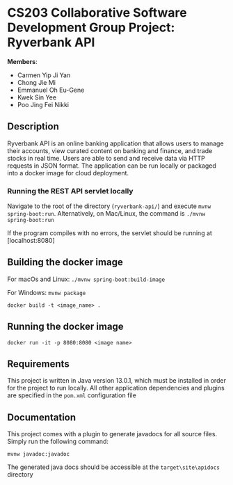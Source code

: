 # CS203 Collaborative Software Development Group Project: Ryverbank API

**Members**:

* Carmen Yip Ji Yan
* Chong Jie Mi
* Emmanuel Oh Eu-Gene
* Kwek Sin Yee
* Poo Jing Fei Nikki

## Description

Ryverbank API is an online banking application that allows users to manage their accounts, view
curated content on banking and finance, and trade stocks in real time. Users are able to send and 
receive data via HTTP requests in JSON format. The application can be run locally or packaged into
a docker image for cloud deployment.

### Running the REST API servlet locally

Navigate to the root of the directory (`ryverbank-api/`) and execute `mvnw spring-boot:run`. 
Alternatively, on Mac/Linux, the command is `./mvnw spring-boot:run`

If the program compiles with no errors, the servlet should be running at [localhost:8080] 

## Building the docker image

For macOs and Linux:
`./mvnw spring-boot:build-image`

For Windows:
`mvnw package`

`docker build -t <image_name> .`

## Running the docker image

`docker run -it -p 8080:8080 <image name>`

## Requirements

This project is written in Java version 13.0.1, which must be installed in order for the project to
run locally. All other application dependencies and plugins are specified in the `pom.xml`
configuration file

## Documentation

This project comes with a plugin to generate javadocs for all source files. Simply run the following
command:

`mvnw javadoc:javadoc`

The generated java docs should be accessible at the `target\site\apidocs` directory